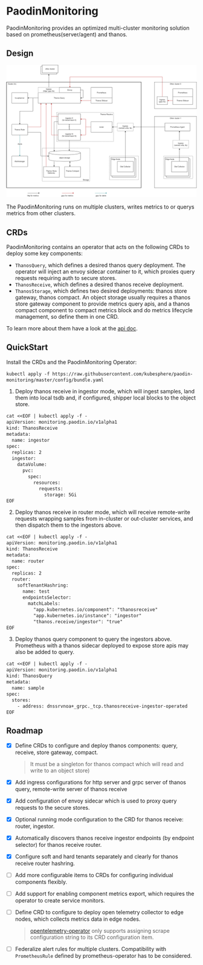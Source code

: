 # PaodinMonitoring

PaodinMonitoring provides an optimized multi-cluster monitoring solution based on prometheus(server/agent) and thanos.

## Design

![design](./docs/images/design.png "Multi-Cluster Monitoring Architecture")


The PaodinMonitoring runs on multiple clusters, writes metrics to or querys metrics from other clusters.



## CRDs

PaodinMonitoring contains an operator that acts on the following CRDs to deploy some key components: 

- `ThanosQuery`, which defines a desired thanos query deployment. The operator will inject an envoy sidecar container to it, which proxies query requests requiring auth to secure stores.
- `ThanosReceive`, which defines a desired thanos receive deployment.
- `ThanosStorage`, which defines two desired deployments: thanos store gateway, thanos compact. An object storage usually requires a thanos store gateway component to provide metrics query apis, and a thanos compact component to compact metrics block and do metrics lifecycle management, so define them in one CRD.

To learn more about them have a look at the [api doc](docs/api.md).

## QuickStart

Install the CRDs and the PaodinMonitoring Operator:

```shell
kubectl apply -f https://raw.githubusercontent.com/kubesphere/paodin-monitoring/master/config/bundle.yaml
```

1. Deploy thanos receive in ingestor mode, which will ingest samples, land them into local tsdb and, if configured, shipper local blocks to the object store.

  ```shell
  cat <<EOF | kubectl apply -f -
  apiVersion: monitoring.paodin.io/v1alpha1
  kind: ThanosReceive
  metadata:
    name: ingestor
  spec:
    replicas: 2
    ingestor:
      dataVolume:
        pvc:
          spec:
            resources:
              requests:
                storage: 5Gi
  EOF
  ```

2. Deploy thanos receive in router mode, which will receive remote-write requests wrapping samples from in-cluster or out-cluster services, and then dispatch them to the ingestors above.

  ```shell
  cat <<EOF | kubectl apply -f -
  apiVersion: monitoring.paodin.io/v1alpha1
  kind: ThanosReceive
  metadata:
    name: router
  spec:
    replicas: 2
    router:
      softTenantHashring:
        name: test
        endpointsSelector:
          matchLabels:
            "app.kubernetes.io/component": "thanosreceive"
            "app.kubernetes.io/instance": "ingestor"
            "thanos.receive/ingestor": "true"
  EOF
  ```

3. Deploy thanos query component to query the ingestors above. Prometheus with a thanos sidecar deployed to expose store apis may also be added to query.

  ```shell
  cat <<EOF | kubectl apply -f -
  apiVersion: monitoring.paodin.io/v1alpha1
  kind: ThanosQuery
  metadata:
    name: sample
  spec:
    stores:
      - address: dnssrvnoa+_grpc._tcp.thanosreceive-ingestor-operated
  EOF
  ```

## Roadmap

- [x] Define CRDs to configure and deploy thanos components: query, receive, store gateway, compact.
  
  > It must be a singleton for thanos compact which will read and write to an object store)
- [x] Add ingress configurations for http server and grpc server of thanos query, remote-write server of thanos receive
- [x] Add configuration of envoy sidecar which is used to proxy query requests to the secure stores.
- [x] Optional running mode configuration to the CRD for thanos receive: router, ingestor.
- [x] Automatically discovers thanos receive ingestor endpoints (by endpoint selector) for thanos receive router.
- [x] Configure soft and hard tenants separately and clearly for thanos receive router hashring.
- [ ] Add more configurable items to CRDs for configuring individual components flexibly.
- [ ] Add support for enabling component metrics export, which requires the operator to create service monitors.
- [ ] Define CRD to configure to deploy open telemetry collector to edge nodes, which collects metrics data in edge nodes.
  > [opentelemetry-operator](https://github.com/open-telemetry/opentelemetry-operator) only supports assigning scrape configuration string to its CRD configuration item.
- [ ] Federalize alert rules for multiple clusters. Compatibility with `PrometheusRule` defined by prometheus-operator has to be considered.